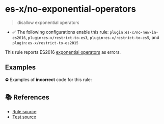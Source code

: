 # es-x/no-exponential-operators
> disallow exponential operators

- ✅ The following configurations enable this rule: `plugin:es-x/no-new-in-es2016`, `plugin:es-x/restrict-to-es3`, `plugin:es-x/restrict-to-es5`, and `plugin:es-x/restrict-to-es2015`

This rule reports ES2016 [exponential operators](https://github.com/rwaldron/exponentiation-operator#readme) as errors.

## Examples

⛔ Examples of **incorrect** code for this rule:

<eslint-playground type="bad" code="/*eslint es-x/no-exponential-operators: error */
let a = b ** 2
a **= b
" />

## 📚 References

- [Rule source](https://github.com/ota-meshi/eslint-plugin-es-x/blob/master/lib/rules/no-exponential-operators.js)
- [Test source](https://github.com/ota-meshi/eslint-plugin-es-x/blob/master/tests/lib/rules/no-exponential-operators.js)
